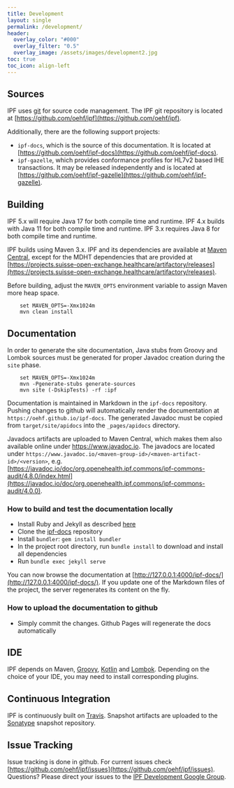 ```yaml
---
title: Development
layout: single
permalink: /development/
header:
  overlay_color: "#000"
  overlay_filter: "0.5"
  overlay_image: /assets/images/development2.jpg
toc: true
toc_icon: align-left
---
```


## Sources

IPF uses [git](https://git-scm.com/) for source code management. The IPF git repository is located at
[https://github.com/oehf/ipf](https://github.com/oehf/ipf).

Additionally, there are the following support projects:

* `ipf-docs`, which is the source of this documentation. It is located at [https://github.com/oehf/ipf-docs](https://github.com/oehf/ipf-docs).
* `ipf-gazelle`, which provides conformance profiles for HL7v2 based IHE transactions.
It may be released independently and is located at [https://github.com/oehf/ipf-gazelle](https://github.com/oehf/ipf-gazelle).

## Building

IPF 5.x will require Java 17 for both compile time and runtime.
IPF 4.x builds with Java 11 for both compile time and runtime.
IPF 3.x requires Java 8 for both compile time and runtime.

IPF builds using Maven 3.x. IPF and its dependencies are available at [Maven Central], 
except for the MDHT dependencies that are provided at [https://projects.suisse-open-exchange.healthcare/artifactory/releases](https://projects.suisse-open-exchange.healthcare/artifactory/releases).

Before building, adjust the `MAVEN_OPTS` environment variable to assign Maven more heap space.

```
    set MAVEN_OPTS=-Xmx1024m
    mvn clean install
```

## Documentation

In order to generate the site documentation, Java stubs from Groovy and Lombok
sources must be generated for proper Javadoc creation during the `site` phase.

```
    set MAVEN_OPTS=-Xmx1024m
    mvn -Pgenerate-stubs generate-sources 
    mvn site (-DskipTests) -rf :ipf
```

Documentation is maintained in Markdown in the `ipf-docs` repository. Pushing changes to github will
automatically render the documentation at `https://oehf.github.io/ipf-docs`. The generated Javadoc
must be copied from `target/site/apidocs` into the `_pages/apidocs` directory.

Javadocs artifacts are uploaded to Maven Central, which makes them also available online under
https://www.javadoc.io. The javadocs are located under `https://www.javadoc.io/<maven-group-id>/<maven-artifact-id>/<version>`, e.g.
[https://javadoc.io/doc/org.openehealth.ipf.commons/ipf-commons-audit/4.8.0/index.html](https://javadoc.io/doc/org.openehealth.ipf.commons/ipf-commons-audit/4.0.0).


### How to build and test the documentation locally

* Install Ruby and Jekyll as described [here](https://jekyllrb.com/docs/installation/)
* Clone the [ipf-docs](https://github.com/oehf/ipf-docs) repository
* Install `bundler`: `gem install bundler`  
* In the project root directory, run `bundle install` to download and install all dependencies
* Run `bundle exec jekyll serve`

You can now browse the documentation at [http://127.0.0.1:4000/ipf-docs/](http://127.0.0.1:4000/ipf-docs/). If you update one of the
Markdown files of the project, the server regenerates its content on the fly.


### How to upload the documentation to github

* Simply commit the changes. Github Pages will regenerate the docs automatically

## IDE

IPF depends on Maven, [Groovy](https://www.groovy-lang.org/), [Kotlin](https://kotlinlang.org/) and [Lombok](https://projectlombok.org/).
Depending on the choice of your IDE, you may need to install corresponding plugins.

## Continuous Integration

IPF is continuously built on [Travis](https://travis-ci.org/oehf). Snapshot artifacts are uploaded to the 
[Sonatype](https://oss.sonatype.org/content/repositories/snapshots/org/openehealth/ipf/) snapshot repository.

## Issue Tracking

Issue tracking is done in github. For current issues check [https://github.com/oehf/ipf/issues](https://github.com/oehf/ipf/issues).
Questions? Please direct your issues to the [IPF Development Google Group](https://groups.google.com/forum/#!forum/ipf-dev). 


[Maven Central]: https://search.maven.org